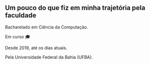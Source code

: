 ## Um pouco do que fiz em minha trajetória pela faculdade

Bacharelado em Ciência da Computação.

Em curso 🎓

Desde 2019, até os dias atuais.

Pela Universidade Federal da Bahia (UFBA).